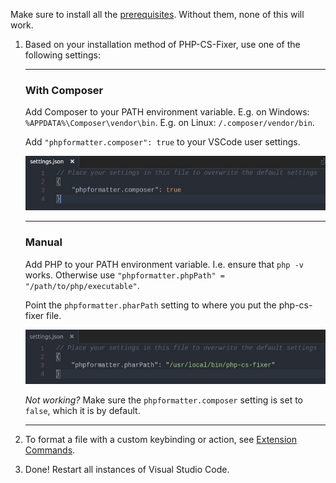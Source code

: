 Make sure to install all the [prerequisites](https://github.com/Dickurt/vscode-php-formatter/wiki/Prerequisites). Without them, none of this will work.

1. Based on your installation method of PHP-CS-Fixer, use one of the following settings:

   ---

   ### **With Composer**

   Add Composer to your PATH environment variable. E.g. on Windows: `%APPDATA%\Composer\vendor\bin`. E.g. on Linux: `/.composer/vendor/bin`.

   Add `"phpformatter.composer": true` to your VSCode user settings.

   ![VSCode user settings result with Composer](https://github.com/Dickurt/vscode-php-formatter/blob/master/images/install-composer.jpg?raw=true "VSCode user settings result with Composer")

   ---

   ### **Manual**

   Add PHP to your PATH environment variable. I.e. ensure that `php -v` works. Otherwise use `"phpformatter.phpPath" = "/path/to/php/executable"`.

   Point the `phpformatter.pharPath` setting to where you put the php-cs-fixer file.

   ![VSCode user settings result with Manual](https://github.com/Dickurt/vscode-php-formatter/blob/master/images/install-manual.jpg?raw=true "VSCode user settings result with Manual")

   *Not working?* Make sure the `phpformatter.composer` setting is set to `false`, which it is by default.

   ---

2. To format a file with a custom keybinding or action, see [Extension Commands](#commands).
3. Done! Restart all instances of Visual Studio Code.